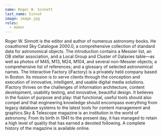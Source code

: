 ```yaml
---
name: Roger W. Sinnott
last_name: Sinnot
image: image.jpg
roles:
  - maker
---
```

Roger W. Sinnott is the editor and author of numerous astronomy books. He coauthored Sky Catalogue 2000.0, a comprehensive collection of standard data for astronomical objects. The introduction contains a Messier list, an OB stellar association, and a Local Group and Cluster of Galaxies table—as well as photos of M45, M13, M24, M104, and several non-Messier objects; a comprehensive list of references; and a glossary of selected astronomical names. The Interactive Factory (iFactory) is a privately held company based in Boston. Its mission is to serve clients through the conception and execution of innovative, intelligent, and usable digital media solutions. IFactory thrives on the challenges of information architecture, content development, usability testing, and innovative, beautiful design. It believes in the fusion of purpose and play: that functional, useful tools should also compel and that engineering knowledge should encompass everything from legacy database systems to the latest tools for content management and graphics.Sky & Telescope magazine is an institution in the world of astronomy. From its birth in 1941 to the present day, it has managed to retain a high level of quality that has earned a devoted following. A complete history of the magazine is available online.
